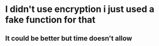 # I didn't use encryption i just used a fake function for that

## It could be better but time doesn't allow
